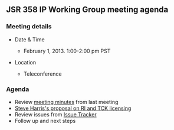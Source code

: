## JSR 358 IP Working Group meeting agenda

### Meeting details

*   Date & Time
    *   February 1, 2013\. 1:00-2:00 pm PST

*   Location
    *   Teleconference

### Agenda

*   Review [meeting minutes](/files/Meeting%20Materials/JSR-358-IPWG-Minutes-Jan-25-2013.md) from last meeting
*   [Steve Harris's proposal on RI and TCK licensing](/files/Meeting%20Materials/RITCKLicensingProposal-v1.1.pdf)
*   Review issues from [Issue Tracker](http://java.net/jira/secure/IssueNavigator.jspa?mode=hide&requestId=11399)
*   Follow up and next steps
